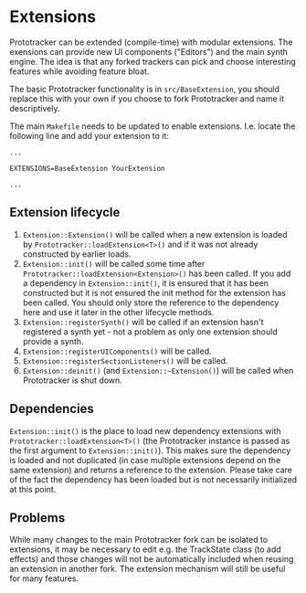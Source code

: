 # Extensions

Prototracker can be extended (compile-time) with modular extensions. The exensions can provide new UI components ("Editors") and the main synth engine. The idea is that any forked trackers can pick and choose interesting features while avoiding feature bloat.

The basic Prototracker functionality is in `src/BaseExtension`, you should replace this with your own if you choose to fork Prototracker and name it descriptively.

The main `Makefile` needs to be updated to enable extensions. I.e. locate the following line and add your extension to it:

    ...

    EXTENSIONS=BaseExtension YourExtension

    ...

## Extension lifecycle

  1. `Extension::Extension()` will be called when a new extension is loaded by `Prototracker::loadExtension<T>()` and if it was not already constructed by earlier loads.
  2. `Extension::init()` will be called some time after `Prototracker::loadExtension<Extension>()` has been called. If you add a dependency in `Extension::init()`, it is ensured that it has been constructed but it is not ensured the init method for the extension has been called. You should only store the reference to the dependency here and use it later in the other lifecycle methods.
  3. `Extension::registerSynth()` will be called if an extension hasn't registered a synth yet - not a problem as only one extension should provide a synth.
  4. `Extension::registerUIComponents()` will be called.
  5. `Extension::registerSectionListeners()` will be called.
  6. `Extension::deinit()` (and `Extension::~Extension()`) will be called when Prototracker is shut down.

## Dependencies

`Extension::init()` is the place to load new dependency extensions with `Prototracker::loadExtension<T>()` (the Prototracker instance is passed as the first argument to `Extension::init()`). This makes sure the dependency is loaded and not duplicated (in case multiple extensions depend on the same extension) and returns a reference to the extension. Please take care of the fact the dependency has been loaded but is not necessarily initialized at this point.

## Problems

While many changes to the main Prototracker fork can be isolated to extensions, it may be necessary to edit e.g. the TrackState class (to add effects) and those changes will not be automatically included when reusing an extension in another fork. The extension mechanism will still be useful for many features.
